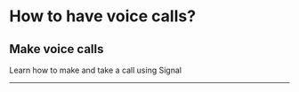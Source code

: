 # How to have voice calls?

## Make voice calls

Learn how to make and take a call using Signal

***